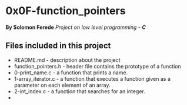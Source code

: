 # 0x0F-function_pointers
**By Solomon Ferede**
*Project on low level programming - **C***

## Files included in this project 
- README.md - description about the project
- function_pointers.h - header file contains the prototype of a function
- 0-print_name.c - a function that prints a name.
- 1-array_iterator.c - a function that executes a function given as a parameter on each element of an array.
- 2-int_index.c - a function that searches for an integer.
- 
